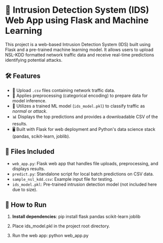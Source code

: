 # 🔐 Intrusion Detection System (IDS) Web App using Flask and Machine Learning

This project is a web-based Intrusion Detection System (IDS) built using Flask and a pre-trained machine learning model. It allows users to upload NSL-KDD formatted network traffic data and receive real-time predictions identifying potential attacks.

## 🛠 Features

- 📁 Upload `.csv` files containing network traffic data.
- 🤖 Applies preprocessing (categorical encoding) to prepare data for model inference.
- 🧠 Utilizes a trained ML model (`ids_model.pkl`) to classify traffic as *normal* or *attack*.
- 📊 Displays the top predictions and provides a downloadable CSV of the results.
- 🖥️ Built with Flask for web deployment and Python's data science stack (pandas, scikit-learn, joblib).

## 📂 Files Included

- `web_app.py`: Flask web app that handles file uploads, preprocessing, and displays results.
- `predict.py`: Standalone script for local batch predictions on CSV data.
- `sample_nsl_kdd.csv`: Example input file for testing.
- `ids_model.pkl`: Pre-trained intrusion detection model (not included here due to size).

## 🚀 How to Run

1. **Install dependencies**:
   pip install flask pandas scikit-learn joblib
   
2. Place ids_model.pkl in the project root directory.
3. Run the web app:
    python web_app.py



